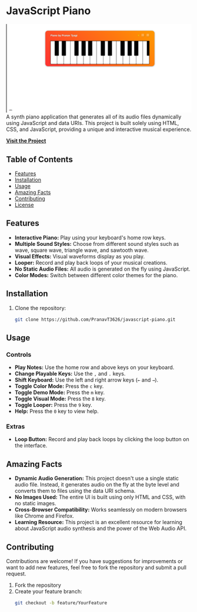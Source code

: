 # JavaScript Piano
![Piano Visual Mode](piano-visual-mode.png)
A synth piano application that generates all of its audio files dynamically using JavaScript and data URIs. This project is built solely using HTML, CSS, and JavaScript, providing a unique and interactive musical experience.

**[Visit the Project](https://pranavt3626.github.io/Piano/)**

## Table of Contents

- [Features](#features)
- [Installation](#installation)
- [Usage](#usage)
- [Amazing Facts](#amazing-facts)
- [Contributing](#contributing)
- [License](#license)

## Features

- **Interactive Piano:** Play using your keyboard's home row keys.
- **Multiple Sound Styles:** Choose from different sound styles such as wave, square wave, triangle wave, and sawtooth wave.
- **Visual Effects:** Visual waveforms display as you play.
- **Looper:** Record and play back loops of your musical creations.
- **No Static Audio Files:** All audio is generated on the fly using JavaScript.
- **Color Modes:** Switch between different color themes for the piano.

## Installation

1. Clone the repository:
   ```bash
   git clone https://github.com/PranavT3626/javascript-piano.git

## Usage

### Controls

- **Play Notes:** Use the home row and above keys on your keyboard.
- **Change Playable Keys:** Use the `,` and `.` keys.
- **Shift Keyboard:** Use the left and right arrow keys (`←` and `→`).
- **Toggle Color Mode:** Press the `c` key.
- **Toggle Demo Mode:** Press the `m` key.
- **Toggle Visual Mode:** Press the `8` key.
- **Toggle Looper:** Press the `9` key.
- **Help:** Press the `0` key to view help.

### Extras

- **Loop Button:** Record and play back loops by clicking the loop button on the interface.

## Amazing Facts

- **Dynamic Audio Generation:** This project doesn't use a single static audio file. Instead, it generates audio on the fly at the byte level and converts them to files using the data URI schema.
- **No Images Used:** The entire UI is built using only HTML and CSS, with no static images.
- **Cross-Browser Compatibility:** Works seamlessly on modern browsers like Chrome and Firefox.
- **Learning Resource:** This project is an excellent resource for learning about JavaScript audio synthesis and the power of the Web Audio API.

## Contributing

Contributions are welcome! If you have suggestions for improvements or want to add new features, feel free to fork the repository and submit a pull request.

1. Fork the repository
2. Create your feature branch:
   ```bash
   git checkout -b feature/YourFeature
